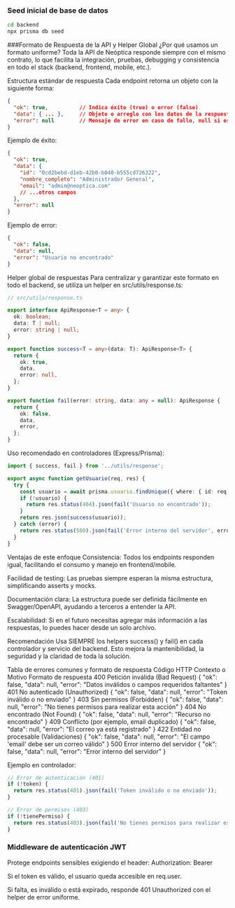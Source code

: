 ### Seed inicial de base de datos

```bash
cd backend
npx prisma db seed
```

###Formato de Respuesta de la API y Helper Global
¿Por qué usamos un formato uniforme?
Toda la API de Neóptica responde siempre con el mismo contrato, lo que facilita la integración, pruebas, debugging y consistencia en todo el stack (backend, frontend, mobile, etc.).

Estructura estándar de respuesta
Cada endpoint retorna un objeto con la siguiente forma:
```json
{
  "ok": true,          // Indica éxito (true) o error (false)
  "data": { ... },     // Objeto o arreglo con los datos de la respuesta (null si hubo error)
  "error": null        // Mensaje de error en caso de fallo, null si es éxito
}
```

Ejemplo de éxito:
```json
{
  "ok": true,
  "data": {
    "id": "0cd2bebd-d1eb-42b0-b040-b555cd726322",
    "nombre_completo": "Administrador General",
    "email": "admin@neoptica.com"
    // ...otros campos
  },
  "error": null
}
```

Ejemplo de error:
```json
{
  "ok": false,
  "data": null,
  "error": "Usuario no encontrado"
}
```

Helper global de respuestas
Para centralizar y garantizar este formato en todo el backend, se utiliza un helper en src/utils/response.ts:

```typescript
// src/utils/response.ts

export interface ApiResponse<T = any> {
  ok: boolean;
  data: T | null;
  error: string | null;
}

export function success<T = any>(data: T): ApiResponse<T> {
  return {
    ok: true,
    data,
    error: null,
  };
}

export function fail(error: string, data: any = null): ApiResponse {
  return {
    ok: false,
    data,
    error,
  };
}
```

Uso recomendado en controladores (Express/Prisma):

```typescript
import { success, fail } from '../utils/response';

export async function getUsuario(req, res) {
  try {
    const usuario = await prisma.usuario.findUnique({ where: { id: req.params.id } });
    if (!usuario) {
      return res.status(404).json(fail('Usuario no encontrado'));
    }
    return res.json(success(usuario));
  } catch (error) {
    return res.status(500).json(fail('Error interno del servidor', error));
  }
}
```

Ventajas de este enfoque
Consistencia: Todos los endpoints responden igual, facilitando el consumo y manejo en frontend/mobile.

Facilidad de testing: Las pruebas siempre esperan la misma estructura, simplificando asserts y mocks.

Documentación clara: La estructura puede ser definida fácilmente en Swagger/OpenAPI, ayudando a terceros a entender la API.

Escalabilidad: Si en el futuro necesitas agregar más información a las respuestas, lo puedes hacer desde un solo archivo.

Recomendación
Usa SIEMPRE los helpers success() y fail() en cada controlador y servicio del backend.
Esto mejora la mantenibilidad, la seguridad y la claridad de toda la solución.

Tabla de errores comunes y formato de respuesta
Código  HTTP	    Contexto o Motivo	        Formato de respuesta
400	    Petición  inválida (Bad Request)	          { "ok": false, "data": null, "error": "Datos inválidos o campos requeridos faltantes" }
401	    No autenticado (Unauthorized)	              { "ok": false, "data": null, "error": "Token inválido o no enviado" }
403	    Sin permisos (Forbidden)	                  { "ok": false, "data": null, "error": "No tienes permisos para realizar esta acción" }
404	    No encontrado (Not Found)	                  { "ok": false, "data": null, "error": "Recurso no encontrado" }
409	    Conflicto (por ejemplo, email duplicado)	  { "ok": false, "data": null, "error": "El correo ya está registrado" }
422	    Entidad no procesable (Validaciones)	      { "ok": false, "data": null, "error": "El campo 'email' debe ser un correo válido" }
500	    Error interno del servidor	                { "ok": false, "data": null, "error": "Error interno del servidor" }

Ejemplo en controlador:
```typescript
// Error de autenticación (401)
if (!token) {
  return res.status(401).json(fail('Token inválido o no enviado'));
}

// Error de permisos (403)
if (!tienePermiso) {
  return res.status(403).json(fail('No tienes permisos para realizar esta acción'));
}
```

### Middleware de autenticación JWT
Protege endpoints sensibles exigiendo el header:
Authorization: Bearer <token>

Si el token es válido, el usuario queda accesible en req.user.

Si falta, es inválido o está expirado, responde 401 Unauthorized con el helper de error uniforme.

